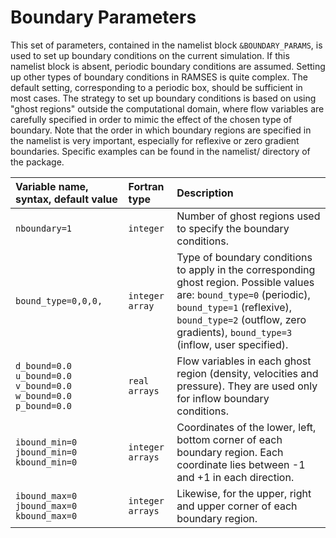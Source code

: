 

# Boundary Parameters

This set of parameters, contained in the namelist block `&BOUNDARY_PARAMS`, is used to set up boundary conditions on the current simulation. If this namelist block is absent, periodic boundary conditions are assumed. Setting up other types of boundary conditions in RAMSES is quite complex. The default setting, corresponding to a periodic box, should be sufficient in most cases. The strategy to set up boundary conditions is based on using "ghost regions" outside the computational domain, where flow variables are carefully specified in order to mimic the effect of the chosen type of boundary. Note that the order in which boundary regions are specified in the namelist is very important, especially for reflexive or zero gradient boundaries. Specific examples can be found in the namelist/ directory of the package.

| Variable name, syntax, default value | Fortran type | Description |
|:---------------------------- |:------------- |:------------------------- |
| `nboundary=1`  | `integer` | Number of ghost regions used to specify the boundary conditions.|
| `bound_type=0,0,0,` | `integer array` | Type of boundary conditions to apply in the corresponding ghost region. Possible values are: `bound_type=0` (periodic), `bound_type=1` (reflexive), `bound_type=2` (outflow, zero gradients), `bound_type=3` (inflow, user specified).|
| `d_bound=0.0` `u_bound=0.0` `v_bound=0.0` `w_bound=0.0` `p_bound=0.0` | `real arrays` | Flow variables in each ghost region (density, velocities and pressure). They are used only for inflow boundary conditions.|
| `ibound_min=0` `jbound_min=0` `kbound_min=0` | `integer arrays` | Coordinates of the lower, left, bottom corner of each boundary region. Each coordinate lies between -1 and +1 in each direction. |
| `ibound_max=0` `jbound_max=0` `kbound_max=0` | `integer arrays` | Likewise, for the upper, right and upper corner of each boundary region. |
